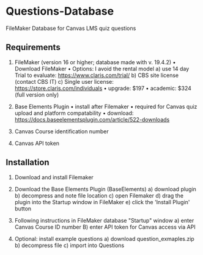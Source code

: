# Questions-Database
FileMaker Database for Canvas LMS quiz questions

## Requirements

1) FileMaker (version 16 or higher; database made with v. 19.4.2)
	• Download FileMaker
	• Options: I avoid the rental model 
		a) use 14 day Trial to evaluate: https://www.claris.com/trial/
		b) CBS site license (contact CBS IT)
		c) Single user license: https://store.claris.com/individuals
			• upgrade: $197
			• academic: $324 (full version only)
					
2) Base Elements Plugin
	• install after Filemaker
	• required for Canvas quiz upload and platform compatability
	• download: https://docs.baseelementsplugin.com/article/522-downloads

3) Canvas Course identification number
4) Canvas API token
	

## Installation

1) Download and install Filemaker
2) Download the Base Elements Plugin (BaseElements) 
	a) download plugin 
	b) decompress and note file location
	c) open Filemaker 
	d) drag the plugin into the Startup window in FileMaker
	e) click the 'Install Plugin' button
3) Following instructions in FileMaker database "Startup" window
	a) enter Canvas Course ID number
	B) enter API token for Canvas access via API
	
4) Optional: install example questions
	a) download question_exmaples.zip
	b) decompress file
	c) import into Questions
